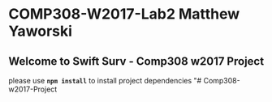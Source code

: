 # COMP308-W2017-Lab2 Matthew Yaworski

## Welcome to Swift Surv - Comp308 w2017 Project 

please use **`npm install`** to install project dependencies
"# Comp308-w2017-Project 
